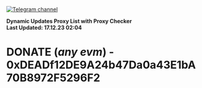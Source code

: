 [![Telegram channel](https://img.shields.io/endpoint?url=https://runkit.io/damiankrawczyk/telegram-badge/branches/master?url=https://t.me/n4z4v0d)](https://t.me/n4z4v0d) 

**Dynamic Updates Proxy List with Proxy Checker**  
**Last Updated: 17.12.23 02:04**

# DONATE (_any evm_) - 0xDEADf12DE9A24b47Da0a43E1bA70B8972F5296F2

